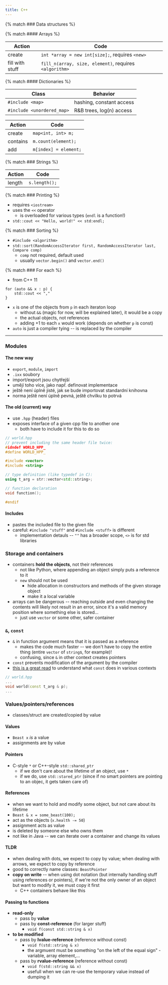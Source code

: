 ```yaml
---
title: C++
---
```


{% match ### Data structures %}

{% match #### Arrays %}

| Action          | Code                                                   |
| ---             | ---                                                    |
| create          | `int *array = new int[size];`, requires `<new>`        |
| fill with stuff | `fill_n(array, size, element)`, requires `<algorithm>` |


{% match #### Dictionaries %}

| Class                      | Behavior                 |
| ---                        | ---                      |
| `#include <map>`           | hashing, constant access |
| `#include <unordered_map>` | R&B trees, log(n) access |

| Action   | Code                  |
| ---      | ---                   |
| create   | `map<int, int> m;`    |
| contains | `m.count(element);`   |
| add      | `m[index] = element;` |


{% match ### Strings %}

| Action | Code          |
| ---    | ---           |
| length | `s.length();` |

{% match ### Printing %}
- requires `<iostream>`
- uses the `<<` operator
	- is overloaded for various types (`endl` is a function!)
- `std::cout << "Hello, world!" << std:endl;`

{% match ### Sorting %}
- `#include <algorithm>`
- `std::sort(RandomAccessIterator first, RandomAccessIterator last, Compare comp)`
	- `comp` not required, default used
	- usually `vector.begin()` and `vector.end()`

{% match ### For each %}
- from C++ 11
```
for (auto && x : p) {
	std::cout << ","
}
```
- `x` is one of the objects from `p` in each iteraton loop
	- without `&&` (magic for now, will be explained later), it would be a copy
	- the actual objects, not references
	- adding +1 to each `x` would work (depends on whether `p` is const)
- `auto` is just a compiler tying -- is replaced by the compiler

---

### Modules

#### The new way
- `export`, `module`, `import`
- `.ixx` soubory
- import/export jsou chytřejší
- umějí toho více, jako např. definovat implementace
- ještě není úplně jisté, jak se bude importovat standardní knihovna
- norma ještě není úplně pevná, ještě chvilku to potrvá

#### The old (current) way
- use `.hpp` (header) files
- exposes interface of a given cpp file to another one
	- both have to include it for this to do so

```hpp
// world.hpp
// prevent including the same header file twice:
#idndef WORLD_HPP_
#define WORLD_HPP_

#include <vector>
#include <string>

// type definition (like typedef in C):
using t_arg = str::vector<std::string>;

// function declaration
void function();

#endif
```

#### Includes
- pastes the included file to the given file
- careful: `#include "stuff"` and `#include <stuff>` is different
	- implementation detauls -- `""` has a broader scope, `<>` is for std libraries

### Storage and containers
- containers **hold the objects**, not their references
	- not like Python, where appending an object simply puts a reference to it
	- `new` should not be used
		- hide allocation in constructors and methods of the given storage object
		- make it a local variable
- arrays can be dangerous -- reaching outside and even changing the contents will likely not result in an error, since it's a valid memory position where something else is stored...
	- just use `vector` or some other, safer container

### `&`, `const`
- `&` in function argument means that it is passed as a reference
	- makes the code much faster -- we don't have to copy the entire thing (entire `vector` of `string`s, for example)!
	- confusing, since `&` in other context creates pointers
- `const` prevents modification of the argument by the compiler
- [this is a great read](http://duramecho.com/ComputerInformation/WhyHowCppConst.html) to understand what `const` does in various contexts

```hpp
// world.hpp
...
void world(const t_arg & p);
...
```

### Values/pointers/references
- classes/struct are created/copied by value

#### Values
- `Beast x` _is_ a value
- assignments are by value

#### Pointers
- C-style `*` or C++-style `std::shared_ptr`
	- if we don't care about the lifetime of an object, use `*`
	- if we do, use `std::stared_ptr` (since if no smart pointers are pointing to an objec, it gets taken care of)

#### References
- when we want to hold and modify some object, but not care about its lifetime
- `Beast & x = some_beast(100);`
- act as the objects (`x.health -= 50`)
- assignment acts as value
- is deleted by someone else who owns them
- not like in Java -- we can iterate over a container and change its values

#### TLDR
- when dealing with dots, we expect to copy by value; when dealing with arrows, we expect to copy by reference
- good to correctly name classes: `BeastPointer`
- **copy on write** -- when using dot notation (but internally handling stuff using references or pointers), if we're not the only owner of an object but want to modify it, we must copy it first
	- C++ containers behave like this

#### Passing to functions
- **read-only**
	- pass by **value**
	- pass by **const-reference** (for larger stuff)
		- `void f(const std::string & x)`
- **to be modified**
	- pass by **lvalue-reference** (reference without const)
		- `void f(std::string & x)`
		- the argmuent must be something "on the left of the equal sign" - variable, array element,...
	- pass by **rvalue-reference** (reference without const)
		- `void f(std::string && x)`
		- usefull when we can re-use the temporary value instead of dumping it
